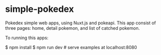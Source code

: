 # simple-pokedex
Pokedex simple web apps, using Nuxt.js and pokeapi. This app consist of three pages: home, detail pokemon, and list of catched pokemon.


To running this apps:

$ npm install
$ npm run dev # serve examples at localhost:8080
